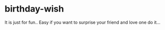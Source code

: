 # birthday-wish
It is just for fun..
Easy if you want to surprise your friend and love one do it...
